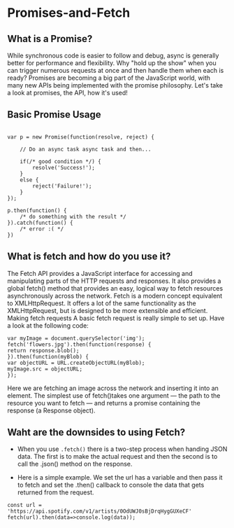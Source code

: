 # Promises-and-Fetch


## What is a Promise?

While synchronous code is easier to follow and debug, async is generally better for performance and flexibility. Why "hold up the show" when you can trigger numerous requests at once and then handle them when each is ready? Promises are becoming a big part of the JavaScript world, with many new APIs being implemented with the promise philosophy. Let's take a look at promises, the API, how it's used!

## Basic Promise Usage

```

var p = new Promise(function(resolve, reject) {

    // Do an async task async task and then...

    if(/* good condition */) {
        resolve('Success!');
    }
    else {
        reject('Failure!');
    }
});

p.then(function() { 
    /* do something with the result */
}).catch(function() {
    /* error :( */
})

```


## What is fetch and how do you use it?

The Fetch API provides a JavaScript interface for accessing and manipulating parts of the HTTP requests and responses. It also provides a global fetch() method that provides an easy, logical way to fetch resources asynchronously across the network.
Fetch is a modern concept equivalent to XMLHttpRequest. It offers a lot of the same functionality as the XMLHttpRequest, but is designed to be more extensible and efficient.
Making fetch requests
A basic fetch request is really simple to set up. Have a look at the following code:

```
var myImage = document.querySelector('img');
fetch('flowers.jpg').then(function(response) {
return response.blob();
}).then(function(myBlob) {
var objectURL = URL.createObjectURL(myBlob);
myImage.src = objectURL;
});

```
Here we are fetching an image across the network and inserting it into an <img> element. The simplest use of fetch()takes one argument — the path to the resource you want to fetch — and returns a promise containing the response (a Response object).


## Waht are the downsides to using Fetch?

* When you use ```.fetch()``` there is a two-step process when handing JSON data.
The first is to make the actual request and then the second is to call the .json() method
on the response.


* Here is a simple example. We set the url has a variable and then pass it to fetch and set the .then() callback to console the data that gets returned from the request.

```
const url = 'https://api.spotify.com/v1/artists/0OdUWJ0sBjDrqHygGUXeCF'
fetch(url).then(data=>console.log(data));

```